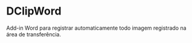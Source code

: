 DClipWord
=========

Add-in Word para registrar automaticamente todo imagem registrado na área de transferência.
